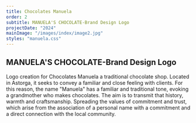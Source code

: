 ```yaml
---
title: Chocolates Manuela
order: 2
subtitle: MANUELA'S CHOCOLATE-Brand Design Logo
projectDate: "2024"
mainImage: "/images/index/image2.jpg"
styles: "manuela.css"
---
```

<section class="manuela">
    <div class="details">
        <h1 class="title">MANUELA'S CHOCOLATE-Brand Design Logo</h1>
        <p class="description">Logo creation for Chocolates Manuela a traditional chocolate shop. Located in Astorga, it seeks to convey a familiar and close feeling with clients. For this reason, the name "Manuela" has a familiar and traditional tone, evoking a grandmother who makes chocolates. The aim is to transmit that history, warmth and craftsmanship. Spreading the values ​​of commitment and trust, which arise from the association of a personal name with a commitment and a direct connection with the local community. </p>
    </div>
        <div class="images-container">
            <div class="img-container white">
                <img src="/images/manuela/CM-LOGO.jpg" alt="">
            </div>
            <div class="img-container">
                <img src="/images/manuela/CM-BEIGE.jpg" alt="">
            </div>
        </div>
</section>